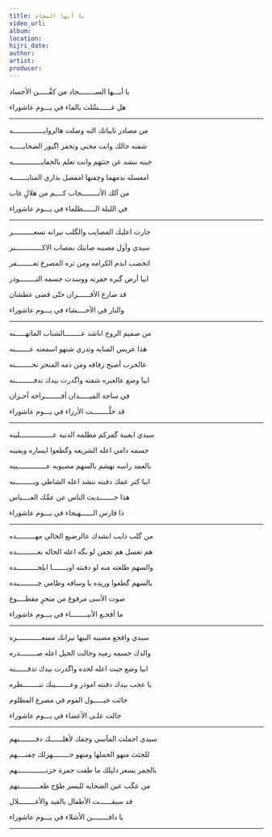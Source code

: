 ```yaml
---
title: يا أيها السجاد
video_url:
album:
location:
hijri_date:
author:
artist:
producer:
---
```


يا أيـــها الســــــــجاد          من كفَّـــــن الأجساد

هل غــــــسِّلت بالماء          في يـــوم عاشوراء

* * *

من مصادر نايباتك النه وصلت هالروايـــــــــــــــه

شفنه حالك وانت محني وتحفر اگبور الضحايـــــه

جينه ننشد عن جثثهم وانت تعلم بالخفايــــــــــــــه

امغسله بدمهما وچفنها امفصل بذاري المنايـــــــه

من آلك الأنــــــــجاب          كــــم من هلالٍ غاب

في الليلة الــــــظلماء          في يـــوم عاشوراء

* * *

جارت اعليك المصايب والگلب نيرانه تسعــــــــــر

سيدي وأول مصيبه صابتك بمصاب الاكـــــــــــــبر

اتخضب ابدم الكرامه ومن ثره المصرع تعــــــــفر

ابيا أرض گبره حفرته ووسدت جسمه التــــــــوذر

قد صارع الأقــــــران          حتّى قضى عطشان

والنار في الأحــــشاء          في يـــوم عاشوراء

* * *

من صميم الروح اناشد عــــــــالشباب الماتهـــــنه

هذا عريس المنايه وتدري شنهو اسمعنه عـــــــنه

عالحرب أصبح زفافه ومن دمه المنحر تحــــــــنه

ابيا وضع عالغبره شفته واگدرت بيدك تدفـــــــــنه

في ساحة الميـــــدان          أفــــــــراحه أحـزان

قد حلَّــــــــت الأرزاء          في يـــوم عاشوراء

* * *

سيدي ابغيبة گمركم مظلمه الدنيه عــــــــــــــــلينه

جسمه دامي اعله الشريعه وگطعوا ايساره ويمينه

بالعمد راسه تهشم بالسهم مصيوبه عــــــــــــــينه

ابيا كتر عمك دفنته ننشد اعله الشاطي ويـــــــــنه

هذا حـــــــديث الناس          عن عمِّك العــــباس

ذا فارس الــــــهيجاء          في يـــوم عاشوراء

* * *

من گلب ذايب انشدك عالرضيع الخالي مهـــــــــده

هم تغسل هم تچفن لو بگه اعله الحاله بعــــــــــده

والسهم طلعته منه لو دفنته اويـــــــا ابلحــــــــــده

بالسهم گطعوا وريده يا وسافه وظامي چـــــــــبده

صوت الأسى مرفوع          من منحرٍ مقطــــوع

ما أفجـع الأنبــــــــاء          في يـــوم عاشوراء

* * *

سيدي وافجع مصيبه البيها نيرانك مسعــــــــــــره

والدك جسمه رميه وجالت الخيل اعله صــــــــدره

ابيا وضع جيت اعله لحده واگدرت بيدك تدفــــــنه

يا عجب بيدك دفنته اموذر وعـــــــينك تنــــــــظره

جائت خيـــــول القوم          في مصرع المظلوم

جالت علـى الأعضاء          في يـــوم عاشوراء

* * *

سيدي احملت المآسي وچفك لأهلــــــك دفــــــــنهم

للجثث منهو الحملها ومنهو جــــــــهزلك چفنــــهم

بالجمر يسعر دليلك ما طفت جمرة حزنــــــــــــــهم

من عگب عين الضحايه لليسر طوّح ظعــــــــــنهم

قد سيقــــــت الأطفال          بالقيد والأغــــــــلال

يا دافــــــــن الأشلاء          في يـــوم عاشوراء

* * *
